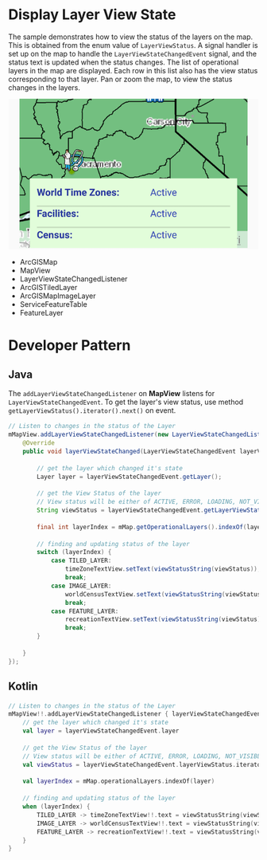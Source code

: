 # Display Layer View State
The sample demonstrates how to view the status of the layers on the map. This is obtained from the enum value of ```LayerViewStatus```. A signal handler is set up on the map to handle the ```LayerViewStateChangedEvent``` signal, and the status text is updated when the status changes. The list of operational layers in the map are displayed. Each row in this list also has the view status corresponding to that layer. Pan or zoom the map, to view the status changes in the layers.

![Display Layer View State](display-layer-view-state.png)

* ArcGISMap
* MapView
* LayerViewStateChangedListener
* ArcGISTiledLayer
* ArcGISMapImageLayer
* ServiceFeatureTable
* FeatureLayer

# Developer Pattern

## Java
The ```addLayerViewStateChangedListener``` on **MapView** listens for `LayerViewStateChangedEvent`. To get the layer's view status, use method `getLayerViewStatus().iterator().next()` on event.

```java
// Listen to changes in the status of the Layer
mMapView.addLayerViewStateChangedListener(new LayerViewStateChangedListener() {
    @Override
    public void layerViewStateChanged(LayerViewStateChangedEvent layerViewStateChangedEvent) {

        // get the layer which changed it's state
        Layer layer = layerViewStateChangedEvent.getLayer();

        // get the View Status of the layer
        // View status will be either of ACTIVE, ERROR, LOADING, NOT_VISIBLE, OUT_OF_SCALE, UNKNOWN
        String viewStatus = layerViewStateChangedEvent.getLayerViewStatus().iterator().next().toString();

        final int layerIndex = mMap.getOperationalLayers().indexOf(layer);

        // finding and updating status of the layer
        switch (layerIndex) {
            case TILED_LAYER:
                timeZoneTextView.setText(viewStatusString(viewStatus));
                break;
            case IMAGE_LAYER:
                worldCensusTextView.setText(viewStatusString(viewStatus));
                break;
            case FEATURE_LAYER:
                recreationTextView.setText(viewStatusString(viewStatus));
                break;
        }

    }
});
```

## Kotlin
```kotlin
// Listen to changes in the status of the Layer
mMapView!!.addLayerViewStateChangedListener { layerViewStateChangedEvent ->
    // get the layer which changed it's state
    val layer = layerViewStateChangedEvent.layer

    // get the View Status of the layer
    // View status will be either of ACTIVE, ERROR, LOADING, NOT_VISIBLE, OUT_OF_SCALE, UNKNOWN
    val viewStatus = layerViewStateChangedEvent.layerViewStatus.iterator().next().toString()

    val layerIndex = mMap.operationalLayers.indexOf(layer)

    // finding and updating status of the layer
    when (layerIndex) {
        TILED_LAYER -> timeZoneTextView!!.text = viewStatusString(viewStatus)
        IMAGE_LAYER -> worldCensusTextView!!.text = viewStatusString(viewStatus)
        FEATURE_LAYER -> recreationTextView!!.text = viewStatusString(viewStatus)
    }
}
```
